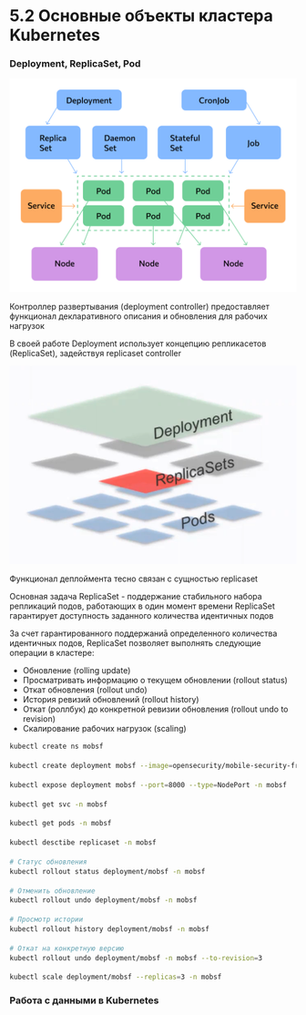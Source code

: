 # 5.2 Основные объекты кластера Kubernetes

### Deployment, ReplicaSet, Pod

![k8s3](./k8s3.png)

Контроллер развертывания (deployment controller) предоставляет функционал декларативного описания и обновления для рабочих нагрузок

В своей работе Deployment использует концепцию репликасетов (ReplicaSet), задействуя replicaset controller

![deployment](./deployment.png)

Функционал деплоймента тесно связан с сущностью replicaset

Основная задача ReplicaSet - поддержание стабильного набора репликаций подов, работающих в один момент времени
ReplicaSet гарантирует доступность заданного количества идентичных подов

За счет гарантированного поддержаниā определенного количества идентичных подов, ReplicaSet позволяет выполнять следующие операции в кластере:

- Обновление (rolling update)
- Просматривать информацию о текущем обновлении (rollout status)
- Откат обновления (rollout undo)
- История ревизий обновлений (rollout history)
- Откат (роллбук) до конкретной ревизии обновления (rollout undo to revision)
- Скалирование рабочих нагрузок (scaling)


```bash
kubectl create ns mobsf

kubectl create deployment mobsf --image=opensecurity/mobile-security-framework-mobsf:v3.1.1 -n mobsf

kubectl expose deployment mobsf --port=8000 --type=NodePort -n mobsf

kubectl get svc -n mobsf

kubectl get pods -n mobsf

kubectl desctibe replicaset -n mobsf

# Статус обновления
kubectl rollout status deployment/mobsf -n mobsf

# Отменить обновление
kubectl rollout undo deployment/mobsf -n mobsf

# Просмотр истории
kubectl rollout history deployment/mobsf -n mobsf

# Откат на конкретную версию
kubectl rollout undo deployment/mobsf -n mobsf --to-revision=3

kubectl scale deployment/mobsf --replicas=3 -n mobsf
```

### Работа с данными в Kubernetes
